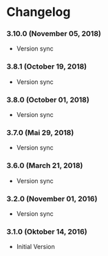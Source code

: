 # Changelog

### 3.10.0 (November 05, 2018)
  - Version sync

### 3.8.1 (October 19, 2018)
  - Version sync

### 3.8.0 (October 01, 2018)
  - Version sync

### 3.7.0 (Mai 29, 2018)
  - Version sync

### 3.6.0 (March 21, 2018)
  - Version sync

### 3.2.0 (November 01, 2016)
  - Version sync

### 3.1.0 (Oktober 14, 2016)
  - Initial Version
